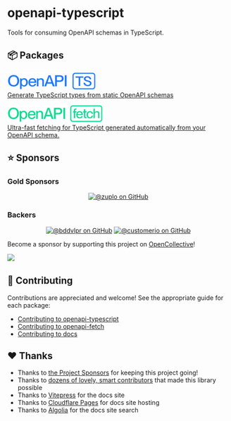 # openapi-typescript

Tools for consuming OpenAPI schemas in TypeScript.

## 📦 Packages

<a href="./packages/openapi-typescript"><img src="./docs/public/assets/openapi-ts.svg" alt="openapi-typescript" width="200" height="40" /><br />
Generate TypeScript types from static OpenAPI schemas
</a>

<a href="./packages/openapi-fetch"><img src="./docs/public/assets/openapi-fetch.svg" alt="openapi-fetch" width="216" height="40" /><br />
Ultra-fast fetching for TypeScript generated automatically from your OpenAPI schema.
</a>

## ⭐ Sponsors

### Gold Sponsors

<p align="center"><a href="https://github.com/zuplo"><img width="128" height="128" alt="@zuplo on GitHub" src="https://avatars.githubusercontent.com/u/85497839?s=200&v=4"></a></p>

### Backers

<p align="center"><a href="https://github.com/bddvlpr"><img width="64" height="64" alt="@bddvlpr on GitHub" src="https://avatars.githubusercontent.com/u/17461028?v=4" /></a>
<a href="https://github.com/customerio"><img width="64" height="64" alt="@customerio on GitHub" src="https://avatars.githubusercontent.com/u/1152079?s=200&v=4"></a></p>

Become a sponsor by supporting this project on [OpenCollective](https://opencollective.com/openapi-ts)!

<a href="https://opencollective.com/webpack/donate" target="_blank">
  <img src="https://opencollective.com/webpack/donate/button@2x.png?color=blue" width="300" />
</a>

## 🤝 Contributing

Contributions are appreciated and welcome! See the appropriate guide for each package:

- [Contributing to openapi-typescript](./packages/openapi-typescript/CONTRIBUTING.md)
- [Contributing to openapi-fetch](./packages/openapi-fetch/CONTRIBUTING.md)
- [Contributing to docs](./docs/CONTRIBUTING.md)

## ♥️ Thanks

- Thanks to [the Project Sponsors](#sponsors) for keeping this project going!
- Thanks to [dozens of lovely, smart contributors](https://github.com/drwpow/openapi-typescript/graphs/contributors) that made this library possible
- Thanks to [Vitepress](https://vitepress.dev/) for the docs site
- Thanks to [Cloudflare Pages](https://pages.cloudflare.com/) for docs site hosting
- Thanks to [Algolia](https://www.algolia.com/) for the docs site search
